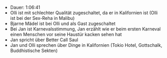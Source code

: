 - Dauer: 1:06:41
- Olli ist mit schlechter Qualität zugeschaltet, da er in Kalifornien ist (Olli ist bei der Sex-Reha in Malibu)
- Bjarne Mädel ist bei Olli und als Gast zugeschaltet
- Bei Jan ist Karnevalsstimmung, Jan erzählt wie er beim ersten Karneval einen Menschen vor seine Haustür kacken sehen hat
- Jan spricht über Better Call Saul
- Jan und Olli sprechen über Dinge in Kalifornien (Tokio Hotel, Gottschalk, Buddhistische Sekten)
